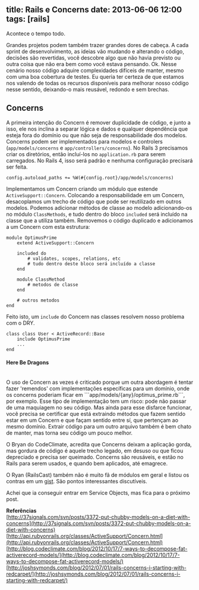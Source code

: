 title: Rails e Concerns
date: 2013-06-06 12:00
tags: [rails]
---

Acontece o tempo todo. 

Grandes projetos podem também trazer grandes dores de cabeça. A cada sprint de desenvolvimento, as ideias vão mudando e alterando o código, decisões são revertidas, você descobre algo que não havia previsto ou outra coisa que não era bem como você estava pensando. Ok. Nesse cenário nosso código adquire complexidades difíceis de manter, mesmo com uma boa cobertura de testes. Eu queria ter certeza de que estamos nos valendo de todas os recursos disponíveis para melhorar nosso código nesse sentido, deixando-o mais reusável, redondo e sem brechas.

## Concerns ##

A primeira intenção do Concern é remover duplicidade de código, e junto a isso, ele nos inclina a separar lógica e dados e qualquer dependência que esteja fora do domínio ou que não seja de responsabilidade dos modelos. Concerns podem ser implementados para modelos e controlers (```app/models/concerns``` e ```app/controllers/concerns```). No Rails 3 precisamos criar os diretórios, então incluí-los no ```application.rb``` para serem carregados. No Rails 4, isso será padrão e nenhuma configuração precisará ser feita.

	config.autoload_paths += %W(#{config.root}/app/models/concerns)

Implementamos um Concern criando um módulo que estende ```ActiveSupport::Concern```. Colocando a responsabilidade em um Concern, desacoplamos um trecho de código que pode ser reutilizado em outros modelos. Podemos adicionar métodos de classe ao modelo adicionando-os no módulo ```ClassMethods```, e tudo dentro do bloco ```included``` será incluído na classe que a utiliza também. Removemos o código duplicado e adicionamos a um Concern com esta estrutura:

	module OptimusPrime
		extend ActiveSupport::Concern

		included do
			# validates, scopes, relations, etc
			# tudo dentro deste bloco será incluído a classe
		end

		module ClassMethod
			# metodos de classe
		end

		# outros metodos
	end

Feito isto, um ```include``` do Concern nas classes resolvem nosso problema com o DRY.

	class class User < ActiveRecord::Base
		include OptimusPrime
		...
	end


#### Here Be Dragons ####
<br>
O uso de Concern as vezes é criticado porque um outra abordagem é tentar fazer  'remendos' com implementações específicas para um domínio, onde os concerns poderiam ficar em ```app/models/{any}/optimus_prime.rb```, por exemplo. Esse tipo de implementação tem um risco: pode não passar de uma maquiagem no seu código. Mas ainda para esse disfarce funcionar, você precisa se certificar que está extraindo métodos que fazem sentido estar em um Concern e que façam sentido entre sí, que pertençam ao mesmo domínio. Extrair código para um outro arquivo também é bem chato de manter, mas torna seu código um pouco melhor. 

O Bryan do CodeClimate, acredita que Concerns deixam a aplicação gorda, mas gordura de código é aquele trecho legado, em desuso ou que ficou depreciado e precisa ser queimado. Concerns são reusáveis, e estão no Rails para serem usados, e quando bem aplicados, até emagrece. 

O Ryan (RailsCast) também não é muito fã de módulos em geral e listou os contras em um [gist](https://gist.github.com/ryanb/4172391). São pontos interessantes discutíveis.

Achei que ia conseguir entrar em Service Objects, mas fica para o próximo post.


__Referências__
<br> [http://37signals.com/svn/posts/3372-put-chubby-models-on-a-diet-with-concerns](http://37signals.com/svn/posts/3372-put-chubby-models-on-a-diet-with-concerns)
<br>[http://api.rubyonrails.org/classes/ActiveSupport/Concern.html](http://api.rubyonrails.org/classes/ActiveSupport/Concern.html)
<br> [http://blog.codeclimate.com/blog/2012/10/17/7-ways-to-decompose-fat-activerecord-models/](http://blog.codeclimate.com/blog/2012/10/17/7-ways-to-decompose-fat-activerecord-models/)
<br>[http://joshsymonds.com/blog/2012/07/01/rails-concerns-i-starting-with-redcarpet/](http://joshsymonds.com/blog/2012/07/01/rails-concerns-i-starting-with-redcarpet/)